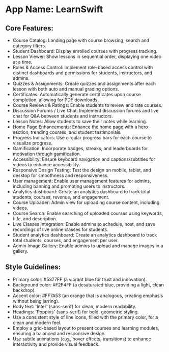 # **App Name**: LearnSwift

## Core Features:

- Course Catalog: Landing page with course browsing, search and category filters.
- Student Dashboard: Display enrolled courses with progress tracking.
- Lesson Viewer: Show lessons in sequential order, displaying one video at a time.
- Roles & Access Control: Implement role-based access control with distinct dashboards and permissions for students, instructors, and admins.
- Quizzes & Assignments: Create quizzes and assignments after each lesson with both auto and manual grading options.
- Certificates: Automatically generate certificates upon course completion, allowing for PDF downloads.
- Course Reviews & Ratings: Enable students to review and rate courses.
- Discussion Forums / Live Chat: Implement discussion forums and live chat for Q&A between students and instructors.
- Lesson Notes: Allow students to save their notes while learning.
- Home Page Enhancements: Enhance the home page with a hero section, trending courses, and student testimonials.
- Progress Indicators: Use circular progress bars for each course to visualize progress.
- Gamification: Incorporate badges, streaks, and leaderboards for motivation through gamification.
- Accessibility: Ensure keyboard navigation and captions/subtitles for videos to enhance accessibility.
- Responsive Design Testing: Test the design on mobile, tablet, and desktop for smoothness and responsiveness.
- User management: Enable user management features for admins, including banning and promoting users to instructors.
- Analytics dashboard: Create an analytics dashboard to track total students, courses, revenue, and engagement.
- Course Uploader: Admin view for uploading course content, including videos.
- Course Search: Enable searching of uploaded courses using keywords, title, and description.
- Live Classes Integration: Enable admins to schedule, host, and save recordings of live online classes for students.
- Student analytics dashboard: Create an analytics dashboard to track total students, courses, and engagement per user.
- Admin Image Gallery: Enable admins to upload and manage images in a gallery.

## Style Guidelines:

- Primary color: #5377FF (a vibrant blue for trust and innovation).
- Background color: #F2F4FF (a desaturated blue, providing a light, clean backdrop).
- Accent color: #FF7A53 (an orange that is analogous, creating emphasis without being jarring).
- Body text: 'Inter' (sans-serif) for clean, modern readability.
- Headings: 'Poppins' (sans-serif) for bold, geometric styling.
- Use a consistent style of line icons, filled with the primary color, for a clean and modern feel.
- Employ a grid-based layout to present courses and learning modules, ensuring a balanced and responsive design.
- Use subtle animations (e.g., hover effects, transitions) to enhance interactivity and provide visual feedback.